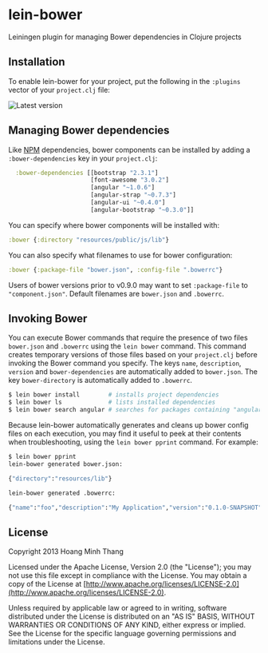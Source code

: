 # lein-bower

Leiningen plugin for managing Bower dependencies in Clojure projects

## Installation

To enable lein-bower for your project, put the following in the
`:plugins` vector of your `project.clj` file:

![Latest version](https://clojars.org/lein-bower/latest-version.svg)

## Managing Bower dependencies

Like [NPM](https://github.com/bodil/lein-npm) dependencies,
bower components can be installed by adding a
`:bower-dependencies` key in your `project.clj`:

```clojure
  :bower-dependencies [[bootstrap "2.3.1"]
                       [font-awesome "3.0.2"]
                       [angular "~1.0.6"]
                       [angular-strap "~0.7.3"]
                       [angular-ui "~0.4.0"]
                       [angular-bootstrap "~0.3.0"]]
```

You can specify where bower components will be installed with:

```clojure
:bower {:directory "resources/public/js/lib"}
```

You can also specify what filenames to use for bower configuration:

```clojure
:bower {:package-file "bower.json", :config-file ".bowerrc"}
```

Users of bower versions prior to v0.9.0 may want to set `:package-file` to `"component.json"`. Default filenames are `bower.json` and `.bowerrc`.

## Invoking Bower

You can execute Bower commands that require the presence of two files
`bower.json` and `.bowerrc` using the `lein bower` command. This command
creates temporary versions of those files based on your `project.clj` before
invoking the Bower command you specify. The keys `name`, `description`, `version`
and `bower-dependencies` are automatically added to `bower.json`.
The key `bower-directory` is automatically added to `.bowerrc`.

```sh
$ lein bower install        # installs project dependencies
$ lein bower ls             # lists installed dependencies
$ lein bower search angular # searches for packages containing "angular"
```

Because lein-bower automatically generates and cleans up bower config files on
each execution, you may find it useful to peek at their contents when
troubleshooting, using the `lein bower pprint` command. For example:

```sh
$ lein bower pprint
lein-bower generated bower.json:

{"directory":"resources/lib"}

lein-bower generated .bowerrc:

{"name":"foo","description":"My Application","version":"0.1.0-SNAPSHOT","dependencies":{"react":"0.8.0","backbone":"1.1.0"}
```

## License

Copyright 2013 Hoang Minh Thang

Licensed under the Apache License, Version 2.0 (the "License"); you
may not use this file except in compliance with the License. You may
obtain a copy of the License at
[http://www.apache.org/licenses/LICENSE-2.0](http://www.apache.org/licenses/LICENSE-2.0).

Unless required by applicable law or agreed to in writing, software
distributed under the License is distributed on an "AS IS" BASIS,
WITHOUT WARRANTIES OR CONDITIONS OF ANY KIND, either express or
implied. See the License for the specific language governing
permissions and limitations under the License.

